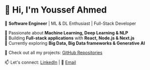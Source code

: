 # 👋 Hi, I'm Youssef Ahmed

🚀 **Software Engineer** | ML & DL Enthusiast | Full-Stack Developer  

🔹 Passionate about **Machine Learning, Deep Learning & NLP**  
🔹 Building **Full-stack applications** with **React, Node.js & Next.js**  
🔹 Currently exploring **Big Data, Big Data frameworks & Generative AI**  

📂 Check out all my projects: [GitHub Repositories](https://github.com/YoussefAhmed108/My-Projects)  

📫 Let's connect: [LinkedIn](https://www.linkedin.com/in/youssef-ahmed2/) | 📧 [Email](youssef.ahmed108@gmail.com)  
